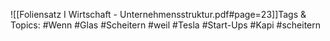 
![[Foliensatz I Wirtschaft - Unternehmensstruktur.pdf#page=23]]Tags & Topics:
   #Wenn
   #Glas
   #Scheitern
   #weil
   #Tesla
   #Start-Ups
   #Kapi
   #scheitern